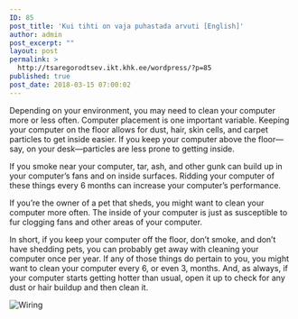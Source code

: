 ```yaml
---
ID: 85
post_title: 'Kui tihti on vaja puhastada arvuti [English]'
author: admin
post_excerpt: ""
layout: post
permalink: >
  http://tsaregorodtsev.ikt.khk.ee/wordpress/?p=85
published: true
post_date: 2018-03-15 07:00:02
---
```

Depending on your environment, you may need to clean your computer more or less often. Computer placement is one important variable. Keeping your computer on the floor allows for dust, hair, skin cells, and carpet particles to get inside easier. If you keep your computer above the floor—say, on your desk—particles are less prone to getting inside.

If you smoke near your computer, tar, ash, and other gunk can build up in your computer’s fans and on inside surfaces. Ridding your computer of these things every 6 months can increase your computer’s performance.

If you’re the owner of a pet that sheds, you might want to clean your computer more often. The inside of your computer is just as susceptible to fur clogging fans and other areas of your computer.

In short, if you keep your computer off the floor, don’t smoke, and don’t have shedding pets, you can probably get away with cleaning your computer once per year. If any of those things do pertain to you, you might want to clean your computer every 6, or even 3, months. And, as always, if your computer starts getting hotter than usual, open it up to check for any dust or hair buildup and then clean it.

<img src="https://www.howtogeek.com/wp-content/uploads/2017/08/cc_1.png" alt="Wiring" /><!--more-->